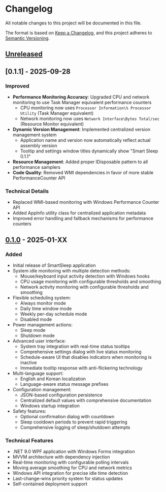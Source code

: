 # Changelog

All notable changes to this project will be documented in this file.

The format is based on [Keep a Changelog](https://keepachangelog.com/en/1.0.0/),
and this project adheres to [Semantic Versioning](https://semver.org/spec/v2.0.0.html).

## [Unreleased]

## [0.1.1] - 2025-09-28

### Improved
- **Performance Monitoring Accuracy**: Upgraded CPU and network monitoring to use Task Manager equivalent performance counters
  - CPU monitoring now uses `Processor Information\% Processor Utility` (Task Manager equivalent)
  - Network monitoring now uses `Network Interface\Bytes Total/sec` (Resource Monitor equivalent)
- **Dynamic Version Management**: Implemented centralized version management system
  - Application name and version now automatically reflect actual assembly version
  - Tooltip and settings window titles dynamically show "Smart Sleep 0.1.1"
- **Resource Management**: Added proper IDisposable pattern to all performance samplers
- **Code Quality**: Removed WMI dependencies in favor of more stable PerformanceCounter API

### Technical Details
- Replaced WMI-based monitoring with Windows Performance Counter API
- Added AppInfo utility class for centralized application metadata
- Improved error handling and fallback mechanisms for performance counters

## [0.1.0] - 2025-01-XX

### Added
- Initial release of SmartSleep application
- System idle monitoring with multiple detection methods:
  - Mouse/keyboard input activity detection with Windows hooks
  - CPU usage monitoring with configurable thresholds and smoothing
  - Network activity monitoring with configurable thresholds and smoothing
- Flexible scheduling system:
  - Always monitor mode
  - Daily time window mode
  - Weekly per-day schedule mode
  - Disabled mode
- Power management actions:
  - Sleep mode
  - Shutdown mode
- Advanced user interface:
  - System tray integration with real-time status tooltips
  - Comprehensive settings dialog with live status monitoring
  - Schedule-aware UI that disables indicators when monitoring is inactive
  - Immediate tooltip response with anti-flickering technology
- Multi-language support:
  - English and Korean localization
  - Language-aware status message prefixes
- Configuration management:
  - JSON-based configuration persistence
  - Centralized default values with comprehensive documentation
  - Windows startup integration
- Safety features:
  - Optional confirmation dialog with countdown
  - Sleep cooldown periods to prevent rapid triggering
  - Comprehensive logging of sleep/shutdown attempts

### Technical Features
- .NET 9.0 WPF application with Windows Forms integration
- MVVM architecture with dependency injection
- Real-time monitoring with configurable polling intervals
- Moving average smoothing for CPU and network metrics
- Windows API integration for precise idle time detection
- Last-change-wins priority system for status updates
- Self-contained deployment support

[Unreleased]: https://github.com/username/SmartSleep/compare/v0.1.0...HEAD
[0.1.0]: https://github.com/username/SmartSleep/releases/tag/v0.1.0